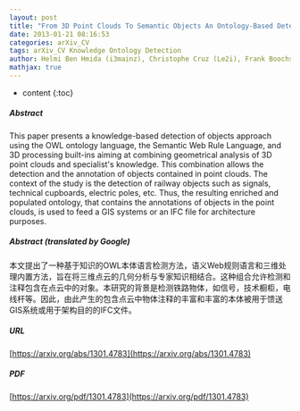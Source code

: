 ```yaml
---
layout: post
title: "From 3D Point Clouds To Semantic Objects An Ontology-Based Detection Approach"
date: 2013-01-21 08:16:53
categories: arXiv_CV
tags: arXiv_CV Knowledge Ontology Detection
author: Helmi Ben Hmida (i3mainz), Christophe Cruz (Le2i), Frank Boochs (i3mainz), Christophe Nicolle (Le2i)
mathjax: true
---
```


* content
{:toc}

##### Abstract
This paper presents a knowledge-based detection of objects approach using the OWL ontology language, the Semantic Web Rule Language, and 3D processing built-ins aiming at combining geometrical analysis of 3D point clouds and specialist's knowledge. This combination allows the detection and the annotation of objects contained in point clouds. The context of the study is the detection of railway objects such as signals, technical cupboards, electric poles, etc. Thus, the resulting enriched and populated ontology, that contains the annotations of objects in the point clouds, is used to feed a GIS systems or an IFC file for architecture purposes.

##### Abstract (translated by Google)
本文提出了一种基于知识的OWL本体语言检测方法，语义Web规则语言和三维处理内置方法，旨在将三维点云的几何分析与专家知识相结合。这种组合允许检测和注释包含在点云中的对象。本研究的背景是检测铁路物体，如信号，技术橱柜，电线杆等。因此，由此产生的包含点云中物体注释的丰富和丰富的本体被用于馈送GIS系统或用于架构目的的IFC文件。

##### URL
[https://arxiv.org/abs/1301.4783](https://arxiv.org/abs/1301.4783)

##### PDF
[https://arxiv.org/pdf/1301.4783](https://arxiv.org/pdf/1301.4783)

